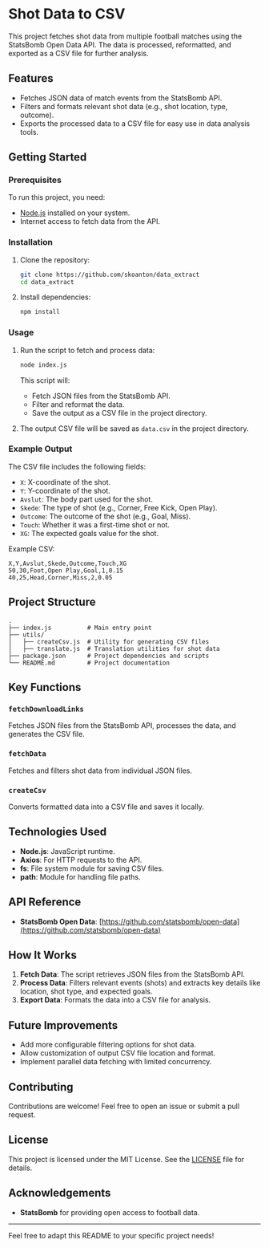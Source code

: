 # Shot Data to CSV

This project fetches shot data from multiple football matches using the StatsBomb Open Data API. The data is processed, reformatted, and exported as a CSV file for further analysis.

## Features

- Fetches JSON data of match events from the StatsBomb API.
- Filters and formats relevant shot data (e.g., shot location, type, outcome).
- Exports the processed data to a CSV file for easy use in data analysis tools.

## Getting Started

### Prerequisites

To run this project, you need:

- [Node.js](https://nodejs.org/) installed on your system.
- Internet access to fetch data from the API.

### Installation

1. Clone the repository:
   ```bash
   git clone https://github.com/skoanton/data_extract
   cd data_extract
   ```
2. Install dependencies:
   ```bash
   npm install
   ```

### Usage

1. Run the script to fetch and process data:

   ```bash
   node index.js
   ```

   This script will:

   - Fetch JSON files from the StatsBomb API.
   - Filter and reformat the data.
   - Save the output as a CSV file in the project directory.

2. The output CSV file will be saved as `data.csv` in the project directory.

### Example Output

The CSV file includes the following fields:

- `X`: X-coordinate of the shot.
- `Y`: Y-coordinate of the shot.
- `Avslut`: The body part used for the shot.
- `Skede`: The type of shot (e.g., Corner, Free Kick, Open Play).
- `Outcome`: The outcome of the shot (e.g., Goal, Miss).
- `Touch`: Whether it was a first-time shot or not.
- `XG`: The expected goals value for the shot.

Example CSV:

```csv
X,Y,Avslut,Skede,Outcome,Touch,XG
50,30,Foot,Open Play,Goal,1,0.15
40,25,Head,Corner,Miss,2,0.05
```

## Project Structure

```
.
├── index.js          # Main entry point
├── utils/
│   ├── createCsv.js  # Utility for generating CSV files
│   ├── translate.js  # Translation utilities for shot data
├── package.json      # Project dependencies and scripts
└── README.md         # Project documentation
```

## Key Functions

### `fetchDownloadLinks`

Fetches JSON files from the StatsBomb API, processes the data, and generates the CSV file.

### `fetchData`

Fetches and filters shot data from individual JSON files.

### `createCsv`

Converts formatted data into a CSV file and saves it locally.

## Technologies Used

- **Node.js**: JavaScript runtime.
- **Axios**: For HTTP requests to the API.
- **fs**: File system module for saving CSV files.
- **path**: Module for handling file paths.

## API Reference

- **StatsBomb Open Data**: [https://github.com/statsbomb/open-data](https://github.com/statsbomb/open-data)

## How It Works

1. **Fetch Data**: The script retrieves JSON files from the StatsBomb API.
2. **Process Data**: Filters relevant events (shots) and extracts key details like location, shot type, and expected goals.
3. **Export Data**: Formats the data into a CSV file for analysis.

## Future Improvements

- Add more configurable filtering options for shot data.
- Allow customization of output CSV file location and format.
- Implement parallel data fetching with limited concurrency.

## Contributing

Contributions are welcome! Feel free to open an issue or submit a pull request.

## License

This project is licensed under the MIT License. See the [LICENSE](LICENSE) file for details.

## Acknowledgements

- **StatsBomb** for providing open access to football data.

---

Feel free to adapt this README to your specific project needs!

